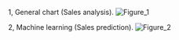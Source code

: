 1, General chart (Sales analysis).
![Figure_1](https://github.com/user-attachments/assets/39bfef0e-6933-4bb4-b8e7-6784786a977b)

2, Machine learning (Sales prediction).
![Figure_2](https://github.com/user-attachments/assets/6e702561-13ee-4280-bc2a-c69995ecb4ef)




